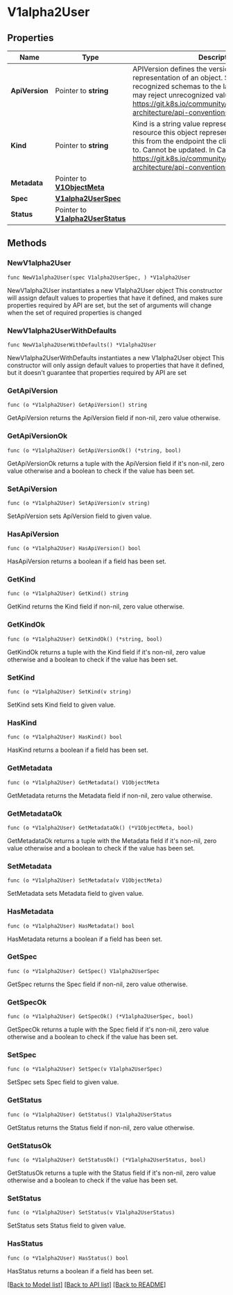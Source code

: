 # V1alpha2User

## Properties

Name | Type | Description | Notes
------------ | ------------- | ------------- | -------------
**ApiVersion** | Pointer to **string** | APIVersion defines the versioned schema of this representation of an object. Servers should convert recognized schemas to the latest internal value, and may reject unrecognized values. More info: https://git.k8s.io/community/contributors/devel/sig-architecture/api-conventions.md#resources | [optional] 
**Kind** | Pointer to **string** | Kind is a string value representing the REST resource this object represents. Servers may infer this from the endpoint the client submits requests to. Cannot be updated. In CamelCase. More info: https://git.k8s.io/community/contributors/devel/sig-architecture/api-conventions.md#types-kinds | [optional] 
**Metadata** | Pointer to [**V1ObjectMeta**](V1ObjectMeta.md) |  | [optional] 
**Spec** | [**V1alpha2UserSpec**](V1alpha2UserSpec.md) |  | 
**Status** | Pointer to [**V1alpha2UserStatus**](V1alpha2UserStatus.md) |  | [optional] 

## Methods

### NewV1alpha2User

`func NewV1alpha2User(spec V1alpha2UserSpec, ) *V1alpha2User`

NewV1alpha2User instantiates a new V1alpha2User object
This constructor will assign default values to properties that have it defined,
and makes sure properties required by API are set, but the set of arguments
will change when the set of required properties is changed

### NewV1alpha2UserWithDefaults

`func NewV1alpha2UserWithDefaults() *V1alpha2User`

NewV1alpha2UserWithDefaults instantiates a new V1alpha2User object
This constructor will only assign default values to properties that have it defined,
but it doesn't guarantee that properties required by API are set

### GetApiVersion

`func (o *V1alpha2User) GetApiVersion() string`

GetApiVersion returns the ApiVersion field if non-nil, zero value otherwise.

### GetApiVersionOk

`func (o *V1alpha2User) GetApiVersionOk() (*string, bool)`

GetApiVersionOk returns a tuple with the ApiVersion field if it's non-nil, zero value otherwise
and a boolean to check if the value has been set.

### SetApiVersion

`func (o *V1alpha2User) SetApiVersion(v string)`

SetApiVersion sets ApiVersion field to given value.

### HasApiVersion

`func (o *V1alpha2User) HasApiVersion() bool`

HasApiVersion returns a boolean if a field has been set.

### GetKind

`func (o *V1alpha2User) GetKind() string`

GetKind returns the Kind field if non-nil, zero value otherwise.

### GetKindOk

`func (o *V1alpha2User) GetKindOk() (*string, bool)`

GetKindOk returns a tuple with the Kind field if it's non-nil, zero value otherwise
and a boolean to check if the value has been set.

### SetKind

`func (o *V1alpha2User) SetKind(v string)`

SetKind sets Kind field to given value.

### HasKind

`func (o *V1alpha2User) HasKind() bool`

HasKind returns a boolean if a field has been set.

### GetMetadata

`func (o *V1alpha2User) GetMetadata() V1ObjectMeta`

GetMetadata returns the Metadata field if non-nil, zero value otherwise.

### GetMetadataOk

`func (o *V1alpha2User) GetMetadataOk() (*V1ObjectMeta, bool)`

GetMetadataOk returns a tuple with the Metadata field if it's non-nil, zero value otherwise
and a boolean to check if the value has been set.

### SetMetadata

`func (o *V1alpha2User) SetMetadata(v V1ObjectMeta)`

SetMetadata sets Metadata field to given value.

### HasMetadata

`func (o *V1alpha2User) HasMetadata() bool`

HasMetadata returns a boolean if a field has been set.

### GetSpec

`func (o *V1alpha2User) GetSpec() V1alpha2UserSpec`

GetSpec returns the Spec field if non-nil, zero value otherwise.

### GetSpecOk

`func (o *V1alpha2User) GetSpecOk() (*V1alpha2UserSpec, bool)`

GetSpecOk returns a tuple with the Spec field if it's non-nil, zero value otherwise
and a boolean to check if the value has been set.

### SetSpec

`func (o *V1alpha2User) SetSpec(v V1alpha2UserSpec)`

SetSpec sets Spec field to given value.


### GetStatus

`func (o *V1alpha2User) GetStatus() V1alpha2UserStatus`

GetStatus returns the Status field if non-nil, zero value otherwise.

### GetStatusOk

`func (o *V1alpha2User) GetStatusOk() (*V1alpha2UserStatus, bool)`

GetStatusOk returns a tuple with the Status field if it's non-nil, zero value otherwise
and a boolean to check if the value has been set.

### SetStatus

`func (o *V1alpha2User) SetStatus(v V1alpha2UserStatus)`

SetStatus sets Status field to given value.

### HasStatus

`func (o *V1alpha2User) HasStatus() bool`

HasStatus returns a boolean if a field has been set.


[[Back to Model list]](../README.md#documentation-for-models) [[Back to API list]](../README.md#documentation-for-api-endpoints) [[Back to README]](../README.md)


